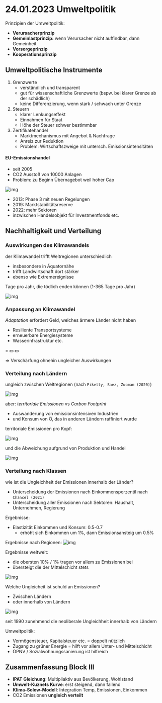 # 24.01.2023 Umweltpolitik

Prinzipien der Umweltpolitik:

- **Verursacherprinzip** 
- **Gemeinlastprinzip:** wenn Verursacher nicht auffindbar, dann Gemeinheit
- **Vorsorgeprinzip**
- **Kooperationsprinzip**

## Umweltpolitische Instrumente

1. Grenzwerte
    - verständlich und transparent
    - gut für wissenschaftliche Grenzwerte (bspw. bei klarer Grenze ab der schädlich)
    - keine Differenzierung, wenn stark / schwach unter Grenze
2. Steuern
    - klarer Lenkungseffekt
    - Einnahmen für Staat
    - Höhe der Steuer schwer bestimmbar
3. Zertifikatehandel
    - Marktmechanismus mit Angebot & Nachfrage
    - Anreiz zur Reduktion
    - Problem: Wirtschaftszweige mit untersch. Emissionsintensitäten

 

#### EU-Emissionshandel

- seit 2005
- CO2 Ausstoß von 10000 Anlagen
- Problem: zu Beginn Übernagebot weil hoher Cap

![img](../images/2023-01-24_09-40-10.jpg)

- 2013: Phase 3 mit neuen Regelungen
- 2019: Marktstabilitätsreserve
- 2022: mehr Sektoren
- inzwischen Handelsobjekt für Investmentfonds etc.



## Nachhaltigkeit und Verteilung



### Auswirkungen des Klimawandels

der Klimawandel trifft Weltregionen unterschiedlich

- insbesondere in Äquatornähe
- trifft Landwirtschaft dort stärker
- ebenso wie Extremereignisse 

Tage pro Jahr, die tödlich enden können (1-365 Tage pro Jahr)

![img](../images/2023-01-24_09-51-08.jpg)



### Anpassung an Klimawandel

*Adaptation* erfordert Geld, welches ärmere Länder nicht haben

- Resiliente Transportsysteme
- erneuerbare Energiesysteme
- Wasserinfrastruktur etc.

= :dollar: :dollar:

=> Verschärfung ohnehin ungleicher Auswirkungen



### Verteilung nach Ländern

ungleich zwischen Weltregionen (nach `Piketty, Saez, Zucman (2020)`)

![img](../images/2023-01-24_09-56-19.jpg)



aber: *territoriale Emissionen* vs *Carbon Footprint*

- Auswanderung von emissionsintensiven Industrien
- und Konsum von Ö, das in anderen Ländern raffiniert wurde

territoriale Emissionen pro Kopf:

![img](../images/2023-01-24_10-16-37.jpg)

und die Abweichung aufgrund von Produktion und Handel

![img](../images/2023-01-24_10-17-43.jpg)

### Verteilung nach Klassen

wie ist die Ungleichheit der Emissionen innerhalb der Länder?

- Unterscheidung der Emissionen nach Einkommensperzentil nach `Chancel (2021)`
- Unterscheidung aller Emissionen nach Sektoren: Haushalt, Unternehmen, Regierung



Ergebnisse:

- Elastizität Einkommen und Konsum: 0.5-0.7
    - erhöht sich Einkommen um 1%, dann Emissionsansteig um 0.5%

Ergebnisse nach Regionen: ![img](../images/2023-01-24_10-22-21.jpg)

Ergebnisse weltweit:

- die obersten 10% / 1% tragen vor allem zu Emissionen bei
- übersteigt die der Mittelschicht stets

![img](../images/2023-01-24_10-31-46.jpg)



Welche Ungleicheit ist schuld an Emissionen?

- Zwischen Ländern 
- oder innerhalb von Ländern

![img](../images/2023-01-24_10-37-57.jpg)

seit 1990 zunehmend die neoliberale Ungleichheit innerhalb von Ländern

Umweltpolitik:

- Vermögensteuer, Kapitalsteuer etc. = doppelt nützlich
- Zugang zu grüner Energie = hilft vor allem Unter- und Mittelschicht
- ÖPNV / Sozialwohnungssanierung ist hilfreich





## Zusammenfassung Block III

- **IPAT Gleichung**: Multipliaktiv aus Bevölkerung, Wohlstand
- **Umwelt-Kuznets Kurve**: erst steigend, dann fallend
- **Klima-Solow-Modell**: Integration Temp, Emissionen, Einkommen
- CO2 Emissionen **ungleich verteilt**





